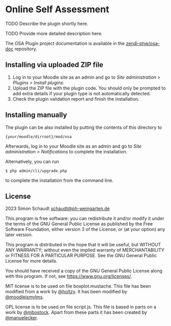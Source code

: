 # Online Self Assessment #

TODO Describe the plugin shortly here.

TODO Provide more detailed description here.

The OSA Plugin project documentation is available in the [zendi-phw/osa-doc](https://github.com/zendi-phw/osa-doc) repository.

## Installing via uploaded ZIP file ##

1. Log in to your Moodle site as an admin and go to _Site administration >
   Plugins > Install plugins_.
2. Upload the ZIP file with the plugin code. You should only be prompted to add
   extra details if your plugin type is not automatically detected.
3. Check the plugin validation report and finish the installation.

## Installing manually ##

The plugin can be also installed by putting the contents of this directory to

    {your/moodle/dirroot}/mod/osa

Afterwards, log in to your Moodle site as an admin and go to _Site administration >
Notifications_ to complete the installation.

Alternatively, you can run

    $ php admin/cli/upgrade.php

to complete the installation from the command line.

## License ##

2023 Simon Schaudt <schaudt@ph-weingarten.de>

This program is free software: you can redistribute it and/or modify it under
the terms of the GNU General Public License as published by the Free Software
Foundation, either version 3 of the License, or (at your option) any later
version.

This program is distributed in the hope that it will be useful, but WITHOUT ANY
WARRANTY; without even the implied warranty of MERCHANTABILITY or FITNESS FOR A
PARTICULAR PURPOSE.  See the GNU General Public License for more details.

You should have received a copy of the GNU General Public License along with
this program.  If not, see <https://www.gnu.org/licenses/>.

MIT license is to be used on file boxplot.mustache. This file has been modified from a work by [@holtzy](https://github.com/holtzy/). It has been modified by [@moodleismylms](https://github.com/moodleismylms).

GPL license is to be used on file script.js. This file is based in parts on a work by [@mbostock](https://gist.github.com/mbostock). Apart from these parts it has been created by [@manuelecker](https://github.com/manuelecker).


